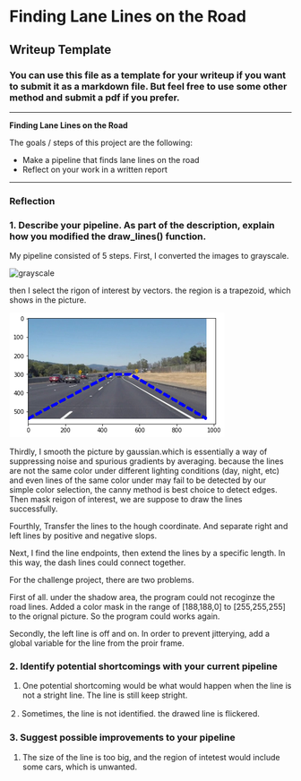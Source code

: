 # **Finding Lane Lines on the Road** 

## Writeup Template

### You can use this file as a template for your writeup if you want to submit it as a markdown file. But feel free to use some other method and submit a pdf if you prefer.

---

**Finding Lane Lines on the Road**

The goals / steps of this project are the following:
* Make a pipeline that finds lane lines on the road
* Reflect on your work in a written report


[//]: # (Image References)

[image1]: ./examples/grayscale.jpg "/grayscale"

---

### Reflection

### 1. Describe your pipeline. As part of the description, explain how you modified the draw_lines() function.

My pipeline consisted of 5 steps. First, I converted the images to grayscale.

![grayscale](./examples/grayscale.jpg)

then I select the rigon of interest by vectors. the region is a trapezoid, which shows in the picture.


![reigonofinterest](./examples/reigon_of_interest.jpg)


Thirdly, I smooth the picture by gaussian.which is essentially a way of suppressing noise and spurious gradients by averaging. because the lines are not the same color under different lighting conditions (day, night, etc) and even lines of the same color under may fail to be detected by our simple color selection, the canny method is best choice to detect edges. Then mask reigon of interest, we are suppose to draw the lines successfully. 

Fourthly, Transfer the lines to the hough coordinate. And separate right and left lines by positive and negative slops.


Next, I find the line endpoints, then extend the lines by a specific length. In this way, the dash lines could connect together.

For the challenge project, there are two problems.

First of all. under the shadow area, the program could not recoginze the road lines. Added a color mask in the range of [188,188,0] to [255,255,255] to the orignal picture. So the program could works again.

Secondly, the left line is off and on. In order to prevent jitterying, add a global variable for the line from the proir frame.

### 2. Identify potential shortcomings with your current pipeline

1. One potential shortcoming would be what would happen when the line is not a stright line. The line is still keep stright. 

２. Sometimes, the line is not identified. the drawed line is flickered.

### 3. Suggest possible improvements to your pipeline

1. The size of the line is too big, and the region of intetest would include some cars, which is unwanted.


